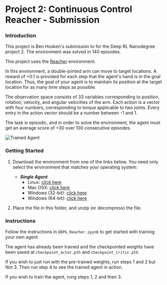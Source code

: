[//]: # (Image References)

[image1]: https://user-images.githubusercontent.com/10624937/43851024-320ba930-9aff-11e8-8493-ee547c6af349.gif "Trained Agent"


# Project 2: Continuous Control Reacher - Submission

### Introduction

This project is Ben Hosken's submission to for the Deep RL Nanodegree project 2. The environment was solved in 140 episodes.

This project uses the [Reacher](https://github.com/Unity-Technologies/ml-agents/blob/master/docs/Learning-Environment-Examples.md#reacher) environment.

In this environment, a double-jointed arm can move to target locations. A reward of +0.1 is provided for each step that the agent's hand is in the goal location. Thus, the goal of your agent is to maintain its position at the target location for as many time steps as possible.

The observation space consists of 33 variables corresponding to position, rotation, velocity, and angular velocities of the arm. Each action is a vector with four numbers, corresponding to torque applicable to two joints. Every entry in the action vector should be a number between -1 and 1.

The task is episodic, and in order to solve the environment, the agent must get an average score of +30 over 100 consecutive episodes.

![Trained Agent][image1]


### Getting Started

1. Download the environment from one of the links below.  You need only select the environment that matches your operating system:

    - **_Single Agent_**
        - Linux: [click here](https://s3-us-west-1.amazonaws.com/udacity-drlnd/P2/Reacher/one_agent/Reacher_Linux.zip)
        - Mac OSX: [click here](https://s3-us-west-1.amazonaws.com/udacity-drlnd/P2/Reacher/one_agent/Reacher.app.zip)
        - Windows (32-bit): [click here](https://s3-us-west-1.amazonaws.com/udacity-drlnd/P2/Reacher/one_agent/Reacher_Windows_x86.zip)
        - Windows (64-bit): [click here](https://s3-us-west-1.amazonaws.com/udacity-drlnd/P2/Reacher/one_agent/Reacher_Windows_x86_64.zip)

2. Place the file in this folder, and unzip (or decompress) the file. 

### Instructions

Follow the instructions in `DDPG_Reacher.ipynb` to get started with training your own agent.

The agent has already been trained and the checkpointed weights have been saved at `checkpoint_actor.pth` and `checkpoint_critic.pth`

If you wish to just run with the pre-trained weights, run steps 1 and 2 but Not 3. Then run step 4 to see the trained agent in action. 

If you wish to train the agent, rung steps 1, 2 and then 3.

